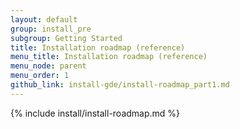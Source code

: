 ```yaml
---
layout: default
group: install_pre
subgroup: Getting Started
title: Installation roadmap (reference)
menu_title: Installation roadmap (reference)
menu_node: parent
menu_order: 1
github_link: install-gde/install-roadmap_part1.md
---
```


{% include install/install-roadmap.md %}